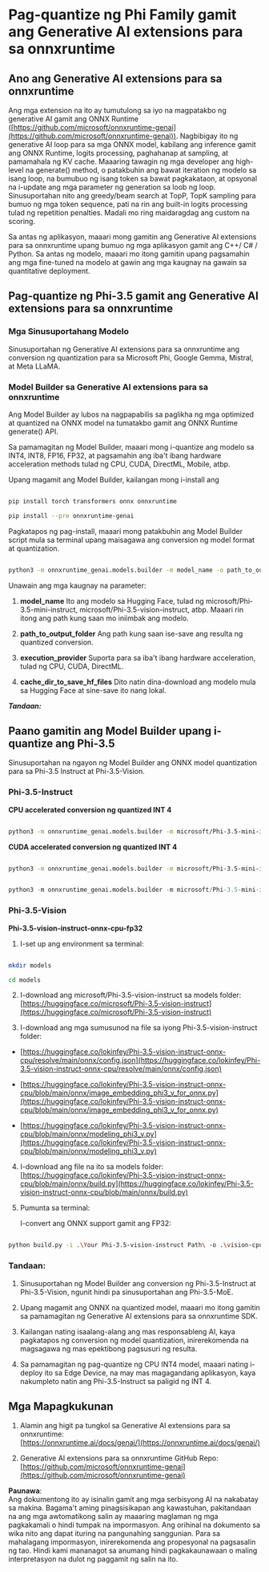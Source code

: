 # **Pag-quantize ng Phi Family gamit ang Generative AI extensions para sa onnxruntime**

## **Ano ang Generative AI extensions para sa onnxruntime**

Ang mga extension na ito ay tumutulong sa iyo na magpatakbo ng generative AI gamit ang ONNX Runtime ([https://github.com/microsoft/onnxruntime-genai](https://github.com/microsoft/onnxruntime-genai)). Nagbibigay ito ng generative AI loop para sa mga ONNX model, kabilang ang inference gamit ang ONNX Runtime, logits processing, paghahanap at sampling, at pamamahala ng KV cache. Maaaring tawagin ng mga developer ang high-level na generate() method, o patakbuhin ang bawat iteration ng modelo sa isang loop, na bumubuo ng isang token sa bawat pagkakataon, at opsyonal na i-update ang mga parameter ng generation sa loob ng loop. Sinusuportahan nito ang greedy/beam search at TopP, TopK sampling para bumuo ng mga token sequence, pati na rin ang built-in logits processing tulad ng repetition penalties. Madali mo ring maidaragdag ang custom na scoring.

Sa antas ng aplikasyon, maaari mong gamitin ang Generative AI extensions para sa onnxruntime upang bumuo ng mga aplikasyon gamit ang C++/ C# / Python. Sa antas ng modelo, maaari mo itong gamitin upang pagsamahin ang mga fine-tuned na modelo at gawin ang mga kaugnay na gawain sa quantitative deployment.

## **Pag-quantize ng Phi-3.5 gamit ang Generative AI extensions para sa onnxruntime**

### **Mga Sinusuportahang Modelo**

Sinusuportahan ng Generative AI extensions para sa onnxruntime ang conversion ng quantization para sa Microsoft Phi, Google Gemma, Mistral, at Meta LLaMA.

### **Model Builder sa Generative AI extensions para sa onnxruntime**

Ang Model Builder ay lubos na nagpapabilis sa paglikha ng mga optimized at quantized na ONNX model na tumatakbo gamit ang ONNX Runtime generate() API.

Sa pamamagitan ng Model Builder, maaari mong i-quantize ang modelo sa INT4, INT8, FP16, FP32, at pagsamahin ang iba't ibang hardware acceleration methods tulad ng CPU, CUDA, DirectML, Mobile, atbp.

Upang magamit ang Model Builder, kailangan mong i-install ang

```bash

pip install torch transformers onnx onnxruntime

pip install --pre onnxruntime-genai

```

Pagkatapos ng pag-install, maaari mong patakbuhin ang Model Builder script mula sa terminal upang maisagawa ang conversion ng model format at quantization.

```bash

python3 -m onnxruntime_genai.models.builder -m model_name -o path_to_output_folder -p precision -e execution_provider -c cache_dir_to_save_hf_files

```

Unawain ang mga kaugnay na parameter:

1. **model_name** Ito ang modelo sa Hugging Face, tulad ng microsoft/Phi-3.5-mini-instruct, microsoft/Phi-3.5-vision-instruct, atbp. Maaari rin itong ang path kung saan mo iniimbak ang modelo.

2. **path_to_output_folder** Ang path kung saan ise-save ang resulta ng quantized conversion.

3. **execution_provider** Suporta para sa iba't ibang hardware acceleration, tulad ng CPU, CUDA, DirectML.

4. **cache_dir_to_save_hf_files** Dito natin dina-download ang modelo mula sa Hugging Face at sine-save ito nang lokal.

***Tandaan:***

## **Paano gamitin ang Model Builder upang i-quantize ang Phi-3.5**

Sinusuportahan na ngayon ng Model Builder ang ONNX model quantization para sa Phi-3.5 Instruct at Phi-3.5-Vision.

### **Phi-3.5-Instruct**

**CPU accelerated conversion ng quantized INT 4**

```bash

python3 -m onnxruntime_genai.models.builder -m microsoft/Phi-3.5-mini-instruct  -o ./onnx-cpu -p int4 -e cpu -c ./Phi-3.5-mini-instruct

```

**CUDA accelerated conversion ng quantized INT 4**

```bash

python3 -m onnxruntime_genai.models.builder -m microsoft/Phi-3.5-mini-instruct  -o ./onnx-cpu -p int4 -e cuda -c ./Phi-3.5-mini-instruct

```

```python

python3 -m onnxruntime_genai.models.builder -m microsoft/Phi-3.5-mini-instruct  -o ./onnx-cpu -p int4 -e cuda -c ./Phi-3.5-mini-instruct

```

### **Phi-3.5-Vision**

**Phi-3.5-vision-instruct-onnx-cpu-fp32**

1. I-set up ang environment sa terminal:

```bash

mkdir models

cd models 

```

2. I-download ang microsoft/Phi-3.5-vision-instruct sa models folder:  
[https://huggingface.co/microsoft/Phi-3.5-vision-instruct](https://huggingface.co/microsoft/Phi-3.5-vision-instruct)

3. I-download ang mga sumusunod na file sa iyong Phi-3.5-vision-instruct folder:

- [https://huggingface.co/lokinfey/Phi-3.5-vision-instruct-onnx-cpu/resolve/main/onnx/config.json](https://huggingface.co/lokinfey/Phi-3.5-vision-instruct-onnx-cpu/resolve/main/onnx/config.json)

- [https://huggingface.co/lokinfey/Phi-3.5-vision-instruct-onnx-cpu/blob/main/onnx/image_embedding_phi3_v_for_onnx.py](https://huggingface.co/lokinfey/Phi-3.5-vision-instruct-onnx-cpu/blob/main/onnx/image_embedding_phi3_v_for_onnx.py)

- [https://huggingface.co/lokinfey/Phi-3.5-vision-instruct-onnx-cpu/blob/main/onnx/modeling_phi3_v.py](https://huggingface.co/lokinfey/Phi-3.5-vision-instruct-onnx-cpu/blob/main/onnx/modeling_phi3_v.py)

4. I-download ang file na ito sa models folder:  
[https://huggingface.co/lokinfey/Phi-3.5-vision-instruct-onnx-cpu/blob/main/onnx/build.py](https://huggingface.co/lokinfey/Phi-3.5-vision-instruct-onnx-cpu/blob/main/onnx/build.py)

5. Pumunta sa terminal:

   I-convert ang ONNX support gamit ang FP32:

```bash

python build.py -i .\Your Phi-3.5-vision-instruct Path\ -o .\vision-cpu-fp32 -p f32 -e cpu

```

### **Tandaan:**

1. Sinusuportahan ng Model Builder ang conversion ng Phi-3.5-Instruct at Phi-3.5-Vision, ngunit hindi pa sinusuportahan ang Phi-3.5-MoE.

2. Upang magamit ang ONNX na quantized model, maaari mo itong gamitin sa pamamagitan ng Generative AI extensions para sa onnxruntime SDK.

3. Kailangan nating isaalang-alang ang mas responsableng AI, kaya pagkatapos ng conversion ng model quantization, inirerekomenda na magsagawa ng mas epektibong pagsusuri ng resulta.

4. Sa pamamagitan ng pag-quantize ng CPU INT4 model, maaari nating i-deploy ito sa Edge Device, na may mas magagandang aplikasyon, kaya nakumpleto natin ang Phi-3.5-Instruct sa paligid ng INT 4.

## **Mga Mapagkukunan**

1. Alamin ang higit pa tungkol sa Generative AI extensions para sa onnxruntime:  
[https://onnxruntime.ai/docs/genai/](https://onnxruntime.ai/docs/genai/)

2. Generative AI extensions para sa onnxruntime GitHub Repo:  
[https://github.com/microsoft/onnxruntime-genai](https://github.com/microsoft/onnxruntime-genai)

**Paunawa**:  
Ang dokumentong ito ay isinalin gamit ang mga serbisyong AI na nakabatay sa makina. Bagama't aming pinagsisikapan ang kawastuhan, pakitandaan na ang mga awtomatikong salin ay maaaring maglaman ng mga pagkakamali o hindi tumpak na impormasyon. Ang orihinal na dokumento sa wika nito ang dapat ituring na pangunahing sanggunian. Para sa mahalagang impormasyon, inirerekomenda ang propesyonal na pagsasalin ng tao. Hindi kami mananagot sa anumang hindi pagkakaunawaan o maling interpretasyon na dulot ng paggamit ng salin na ito.